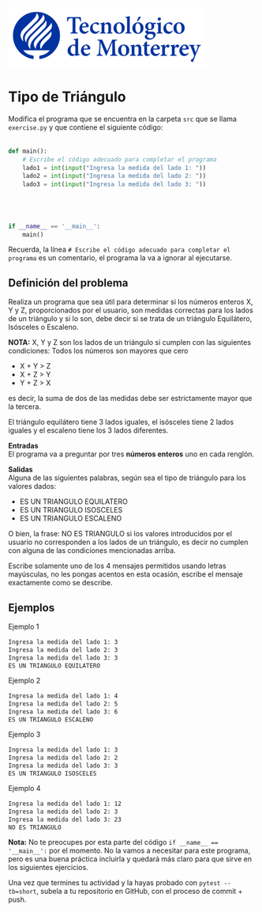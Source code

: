 ![Tec de Monterrey](../../images/logotecmty.png)
# Tipo de Triángulo

Modifica el programa que se encuentra en la carpeta `src` que se llama
`exercise.py` y que contiene el siguiente código:

```python

def main():
    # Escribe el código adecuado para completar el programa
    lado1 = int(input("Ingresa la medida del lado 1: "))
    lado2 = int(input("Ingresa la medida del lado 2: "))
    lado3 = int(input("Ingresa la medida del lado 3: "))

    


if __name__ == '__main__':
    main()
```

Recuerda, la línea `# Escribe el código adecuado para completar el programa` es un comentario, el programa la va a ignorar al ejecutarse.

## Definición del problema  
Realiza un programa que sea útil para determinar si los números enteros X, Y y Z, proporcionados por el usuario, son medidas correctas para los lados de un triángulo y si lo son, debe decir si se trata de un triángulo Equilátero, Isósceles o Escaleno.

**NOTA:** X, Y y Z son los lados de un triángulo si cumplen con las siguientes condiciones:
Todos los números son mayores que cero
  * X + Y > Z   
  * X + Z > Y   
  * Y + Z > X  

es decir, la suma de dos de las medidas debe ser estrictamente mayor que la tercera.

El triángulo equilátero tiene 3 lados iguales, el isósceles tiene 2 lados iguales y el escaleno tiene los 3 lados diferentes.

**Entradas**  
El programa va a preguntar por tres **números enteros** uno en cada renglón.

**Salidas**  
Alguna de las siguientes palabras, según sea el tipo de triángulo para los valores dados: 
  * ES UN TRIANGULO EQUILATERO
  * ES UN TRIANGULO ISOSCELES  
  * ES UN TRIANGULO ESCALENO   
 
O bien, la frase: NO ES TRIANGULO si los valores introducidos por el usuario no corresponden a los lados de un triángulo, es decir no cumplen con alguna de las condiciones mencionadas arriba.

Escribe solamente uno de los 4 mensajes permitidos usando letras mayúsculas, no les pongas acentos en esta ocasión, escribe el mensaje exactamente como se describe.

## Ejemplos    
Ejemplo 1

```plaintext
Ingresa la medida del lado 1: 3
Ingresa la medida del lado 2: 3
Ingresa la medida del lado 3: 3
ES UN TRIANGULO EQUILATERO
```
Ejemplo 2

```plaintext
Ingresa la medida del lado 1: 4
Ingresa la medida del lado 2: 5
Ingresa la medida del lado 3: 6
ES UN TRIANGULO ESCALENO
```

Ejemplo 3
```plaintext
Ingresa la medida del lado 1: 3
Ingresa la medida del lado 2: 2
Ingresa la medida del lado 3: 3
ES UN TRIANGULO ISOSCELES
```

Ejemplo 4
```plaintext
Ingresa la medida del lado 1: 12
Ingresa la medida del lado 2: 3
Ingresa la medida del lado 3: 23
NO ES TRIANGULO
```

**Nota:** No te preocupes por esta parte del código
`if __name__ == '__main__':` por el momento. No la vamos a necesitar para
este programa, pero es una buena práctica incluirla y quedará más
claro para que sirve en los siguientes ejercicios.

Una vez que termines tu actividad y la hayas probado con `pytest --tb=short`,
subela a tu repositorio en GitHub, con el proceso de commit + push.